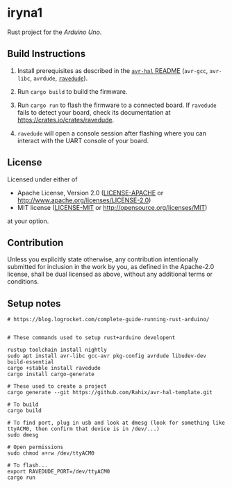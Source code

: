 iryna1
======

Rust project for the _Arduino Uno_.

## Build Instructions
1. Install prerequisites as described in the [`avr-hal` README] (`avr-gcc`, `avr-libc`, `avrdude`, [`ravedude`]).

2. Run `cargo build` to build the firmware.

3. Run `cargo run` to flash the firmware to a connected board.  If `ravedude`
   fails to detect your board, check its documentation at
   <https://crates.io/crates/ravedude>.

4. `ravedude` will open a console session after flashing where you can interact
   with the UART console of your board.

[`avr-hal` README]: https://github.com/Rahix/avr-hal#readme
[`ravedude`]: https://crates.io/crates/ravedude

## License
Licensed under either of

 - Apache License, Version 2.0
   ([LICENSE-APACHE](LICENSE-APACHE) or <http://www.apache.org/licenses/LICENSE-2.0>)
 - MIT license
   ([LICENSE-MIT](LICENSE-MIT) or <http://opensource.org/licenses/MIT>)

at your option.

## Contribution
Unless you explicitly state otherwise, any contribution intentionally submitted
for inclusion in the work by you, as defined in the Apache-2.0 license, shall
be dual licensed as above, without any additional terms or conditions.


## Setup notes

```
# https://blog.logrocket.com/complete-guide-running-rust-arduino/


# These commands used to setup rust+arduino developent

rustup toolchain install nightly
sudo apt install avr-libc gcc-avr pkg-config avrdude libudev-dev build-essential
cargo +stable install ravedude
cargo install cargo-generate

# These used to create a project
cargo generate --git https://github.com/Rahix/avr-hal-template.git

# To build
cargo build

# To find port, plug in usb and look at dmesg (look for something like ttyACM0, then confirm that device is in /dev/...)
sudo dmesg

# Open permissions
sudo chmod a+rw /dev/ttyACM0

# To flash...
export RAVEDUDE_PORT=/dev/ttyACM0
cargo run

```